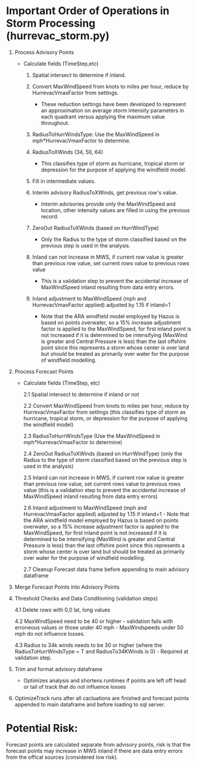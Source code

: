 # Important Order of Operations in Storm Processing (hurrevac_storm.py)

1. Process Advisory Points

    - Calculate fields (TimeStep,etc)
   
        1. Spatial intersect to determine if inland.
	   
	    2. Convert MaxWindSpeed from knots to miles per hour, reduce by HurrevacVmaxFactor from settings. 
			- These reduction settings have been developed to represent an approximation on average storm intensity parameters in each quadrant versus applying the maximum value throughout.
	   
	    3. RadiusToHurrWindsType: Use the MaxWindSpeed in mph*HurrevacVmaxFactor to determine.
	   
		4. RadiusToXWinds (34, 50, 64) 
			- This classifies type of storm as hurricane, tropical storm or depression for the purpose of applying the windfield model.

        5. Fill in intermediate values.

		6. Interim advisory RadiusToXWinds, get previous row's value. 
			- Interim advisories provide only the MaxWindSpeed and location, other intensity values are filled in using the previous record.

		7. ZeroOut RadiusToXWinds (based on HurrWindType) 
			- Only the Radius to the type of storm classified based on the previous step is used in the analysis.

		8. Inland can not increase in MWS, if current row value is greater than previous row value, set current rows value to previous rows value 
			- This is a validation step to prevent the accidental increase of MaxWindSpeed inland resulting from data entry errors.

		9. Inland adjustment to MaxWindSpeed (mph and HurrevacVmaxFactor applied) adjusted by 1.15 if inland=1 
			- Note that the ARA windfield model employed by Hazus is based on points overwater, so a 15% increase adjustment factor is applied to the MaxWindSpeed, for first inland point is not increased if it is determined to be intensifying (MaxWind is greater and Central Pressure is less) than the last offshire point since this represents a storm whose center is over land but should be treated as primarily over water for the purpose of windfield modelling.

2.  Process Forecast Points
 
	- Calculate fields (TimeStep, etc)
	
		2.1 Spatial intersect to determine if inland or not
		
		2.2 Convert MaxWindSpeed from knots to miles per hour, reduce by HurrevacVmaxFactor from settings (this classifies type of storm as hurricane, tropical storm, or depression for the purpose of applying the windfield model)
		
		2.3 RadiusToHurrWindsType (Use the MaxWindSpeed in mph*HurrevacVmaxFactor to determine) 
		
		2.4 ZeroOut RadiusToXWinds (based on HurrWindType) (only the Radius to the type of storm classified based on the previous step is used in the analysis)
		
		2.5 Inland can not increase in MWS, if current row value is greater than previous row value, set current rows value to previous rows value (this is a validation step to prevent the accidental increase of MaxWindSpeed inland resulting from data entry errors)

		2.6 Inland adjustment to MaxWindSpeed (mph and HurrevacVmaxFactor applied) adjusted by 1.15 if inland=1 
			- Note that the ARA windfield model employed by Hazus is based on points overwater, so a 15% increase adjustment factor is applied to the MaxWindSpeed, for first inland point is not increased if it is determined to be intensifying (MaxWind is greater and Central Pressure is less) than the last offshire point since this represents a storm whose center is over land but should be treated as primarily over water for the purpose of windfield modelling.
		
		2.7 Cleanup Forecast data frame before appending to main advisory dataframe

3. Merge Forecast Points into Advisory Points

4. Threshold Checks and Data Conditioning (validation steps)
	
	4.1 Delete rows with 0,0 lat, long values
	
	4.2 MaxWindSpeed need to be 40 or higher 
		- validation fails with erroneous values or those under 40 mph 
		- MaxWindspeeds under 50 mph do not influence losses.
	
	4.3 Radius to 34k winds needs to be 30 or higher (where the RadiusToHurrWindsType = T and RadiusTo34KWinds is 0) 
		- Required at validation step.
	
5. Trim and format advisory dataframe 
	- Optimizes analysis and shortens runtimes if points are left off head or tail of track that do not influence losses

6. OptimizeTrack runs after all cacluations are finished and forecast points appended to main dataframe and before loading to sql server.


# Potential Risk:
Forecast points are calculated separate from advisory points, risk is that the forecast points may increase in MWS inland if there are data entry errors from the offical sources (considered low risk).